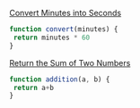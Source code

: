 <a href="https://edabit.com/challenge/8q54MKnRrm89pSLmW">Convert Minutes into Seconds</a>

```js
function convert(minutes) {
 return minutes * 60
}
```

<a href="https://edabit.com/challenge/3LpBLgNRyaHMvNb4j">Return the Sum of Two Numbers</a>

```js
function addition(a, b) {
 return a+b
}
```